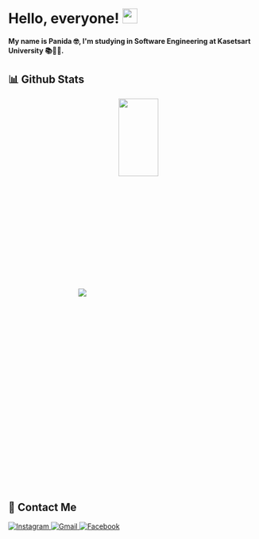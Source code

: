 # Hello, everyone! <img src="https://raw.githubusercontent.com/MartinHeinz/MartinHeinz/master/wave.gif" width="30px">
#### My name is Panida :nerd_face:, I'm studying in Software Engineering at Kasetsart University :books::woman_technologist:.
## :bar_chart: Github Stats
<p align="center">
  <img align="center" src="https://github-readme-stats.vercel.app/api?username=PanidaOun&show_icons=true&theme=onedark&line_height=21"/>
  <a href="https://github.com/anuraghazra/github-readme-stats">
    <img align="center" width="40%" height="20%" src="https://github-readme-stats.vercel.app/api/top-langs/?username=PanidaOun&langs_count=8&layout=compact&theme=onedark" />
  </a>
</p>

## :postbox: Contact Me
<p align="left">
<a href="https://www.instagram.com/saiparn_02/">
    <img alt="Instagram" src="https://img.shields.io/badge/Instagram%20-%23E4405F.svg?&style=for-the-badge&logo=Instagram&logoColor=white"/>
</a>
<a href="mailto:%20panida.ou@ku.th">
    <img alt="Gmail" src="https://img.shields.io/badge/Gmail-D14836?style=for-the-badge&logo=gmail&logoColor=white" />
</a> 
<a href="https://www.facebook.com/profile.php?id=100006175367918">
    <img alt="Facebook" src="https://img.shields.io/badge/Facebook%20-%231877F2.svg?&style=for-the-badge&logo=Facebook&logoColor=white"/>
</a> 


</p>




